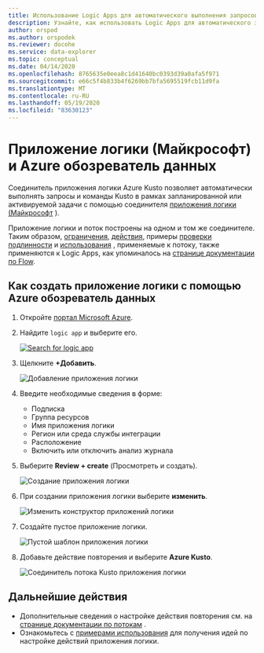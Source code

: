```yaml
---
title: Использование Logic Apps для автоматического выполнения запросов Kusto
description: Узнайте, как использовать Logic Apps для автоматического запуска запросов и команд Kusto и планирования их выполнения.
author: orspod
ms.author: orspodek
ms.reviewer: docohe
ms.service: data-explorer
ms.topic: conceptual
ms.date: 04/14/2020
ms.openlocfilehash: 8765635e0eea8c1d41640bc0393d39a0afa5f971
ms.sourcegitcommit: e66c5f4b833b4f6269bb7bfa5695519fcb11d9fa
ms.translationtype: MT
ms.contentlocale: ru-RU
ms.lasthandoff: 05/19/2020
ms.locfileid: "83630123"
---
```

# <a name="microsoft-logic-app-and-azure-data-explorer"></a>Приложение логики (Майкрософт) и Azure обозреватель данных

Соединитель приложения логики Azure Kusto позволяет автоматически выполнять запросы и команды Kusto в рамках запланированной или активируемой задачи с помощью соединителя [приложения логики (Майкрософт](https://docs.microsoft.com/azure/logic-apps/logic-apps-what-are-logic-apps) ).

Приложение логики и поток построены на одном и том же соединителе. Таким образом, [ограничения](flow.md#limitations), [действия](flow.md#azure-kusto-flow-actions), примеры [проверки подлинности](flow.md#authentication) и [использования](flow.md#azure-kusto-flow-actions) , применяемые к потоку, также применяются к Logic Apps, как упоминалось на [странице документации по Flow](flow.md).

## <a name="how-to-create-a-logic-app-with-azure-data-explorer"></a>Как создать приложение логики с помощью Azure обозреватель данных

1. Откройте [портал Microsoft Azure](https://ms.portal.azure.com/). 
1. Найдите `logic app` и выберите его.

    [![](./Images/logicapps/logicapp-search.png "Search for logic app")](./Images/logicapps/logicapp-search.png#lightbox)

1. Щелкните **+Добавить**.

    ![Добавление приложения логики](./Images/logicapps/logicapp-add.png)

1. Введите необходимые сведения в форме:
    * Подписка
    * Группа ресурсов
    * Имя приложения логики
    * Регион или среда службы интеграции
    * Расположение
    * Включить или отключить анализ журнала
1. Выберите **Review + create** (Просмотреть и создать).

    ![Создание приложения логики](./Images/logicapps/logicapp-create-new.png)

1. При создании приложения логики выберите **изменить**.

    ![Изменить конструктор приложений логики](./Images/logicapps/logicapp-editdesigner.png "logicapp — едитдесигнер")

1. Создайте пустое приложение логики.

    ![Пустой шаблон приложения логики](./Images/logicapps/logicapp-blanktemplate.png "logicapp — бланктемплате")

1. Добавьте действие повторения и выберите **Azure Kusto**.

    ![Соединитель потока Kusto приложения логики](./Images/logicapps/logicapp-kustoconnector.png "logicapp — кустоконнектор")

## <a name="next-steps"></a>Дальнейшие действия

* Дополнительные сведения о настройке действия повторения см. на [странице документации по потокам](flow.md) .
* Ознакомьтесь с [примерами использования](flow.md#azure-kusto-flow-actions) для получения идей по настройке действий приложения логики.
